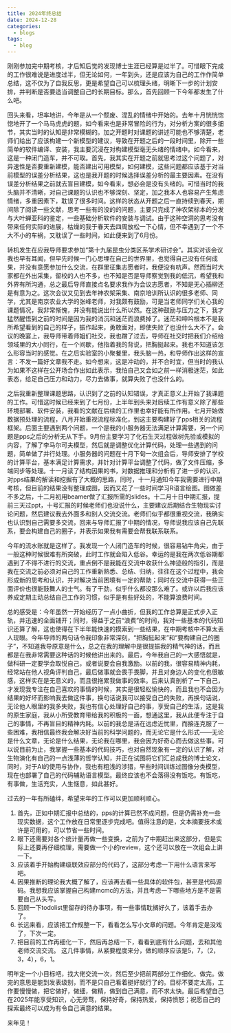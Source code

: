 ```yaml
---
title: 2024年终总结
date: 2024-12-28
categories:
  - blogs
tags:
  - blog
---
```

刚刚参加完中期考核，才后知后觉的发现博士生涯已经算是过半了。可惜眼下完成的工作很难说是进度过半，但无论如何，一年到头，还是应该为自己的工作作简单总结，这不仅为了自我反思，更是希望自己可以梳理头绪，明晰下一步的计划安排，并判断是否要适当调整自己的长期目标。那么，首先回顾一下今年都发生了什么吧。

回头来看，坦率地讲，今年是从一个颓废、混乱的情绪中开始的。去年十月恍恍惚惚地开了一个马马虎虎的题，如今看来也是非常冒险的行为，对分析方案的很多细节，其实当时的认知是非常模糊的。加之开题时对课题的讲述可能也不够清楚，老师们给出了应该构建一个新模型的建议，导致在开题之后的一段时间里，除开一些简单的软件编译、安装，我主要沉浸在对构建模型毫无头绪的情绪中。如今看来，这是一种闭门造车，并不可取。首先，我其实在开题之前就思考过这个问题了，对异速性是否要重新建模，能否建出可用模型，如何建模，这些问题都应该基于对当前模型的误差分析结果，这也是我开题的时候选择误差分析的最主要因素。在没有误差分析结果之前就去盲目建模，如今看来，想必会是没有头绪的。可惜当时的我头脑并不清晰，对自己课题的认识也不够深刻、坚定，加之我本人也容易产生焦虑情绪，多重因素下，耽误了很多时间。这样的状态从开题之后一直持续到春天，期间除了阅读一些文献，思考一些有的没的的问题，主要只完成了神农架标本的分发与大叶蝉亚科的鉴定，一些基础分析软件的安装与调试。由于这种空洞的思考没有带来任何实际的进展，枯燥的我于春天去四周放松一下心情，但不幸遇到了一个不大不小的车祸，又耽误了一些时间，如此便来到了6月份。

转机发生在应我导师要求参加“第十九届昆虫分类区系学术研讨会”。其实对该会议我也早有耳闻，但早先时候一门心思埋在自己的世界里，也觉得自己没有任何成果，并没有意愿参加什么交流，在群里征集志愿者时，我便没有吭声。然而当时大家都在外出采集，留校的人也不多，也不知是否是导师察觉到我的低沉，希望我和外界有所沟通，总之最后导师直接点名要求我作为会议志愿者，不知是无心插柳还是有意为之。这次会议又见到去年神农架采集、南京培训所认识的很多老师、同学，尤其是南京农业大学的张峰老师，对我颇有鼓励，可是当老师同学们关心我的课题情况，我非常惭愧，并没有能说出什么所以然。在这种鼓励与压力之下，我才猛然醒悟到之前的时间是因为我的消沉和迷茫而浪费掉了。迷茫和呻吟根本不是我所希望看到的自己的样子，振作起来，勇敢面对，即使失败了也没什么大不了。会议的晚宴上，我导师带着师姐们社交，我也蹭了过去，导师在社交时把我们介绍给领域里的大小同行，在一个间歇，他指着我的背说，把胸挺起来。我也不知道该怎么形容当时的感觉。在之后实验室的小聚餐里，我头脑一热，和导师作出这样的宣言：不发一篇好文章我不走。如今想来，这是冲动的，并不合时宜，但当时的我认为如果不这样在公开场合作出如此表示，我怕自己又会如之前一样消极迷茫，如此表态，给足自己压力和动力，尽力去做事，就算失败了也没什么的。

之后我重新整理课题思路，认识到了之前的认知错误，才真正意义上开始了我课题的工作。可惜这时候已经来到了七月份，上半年到头来对后续工作有意义除了那些环境部署、软件安装，我看的文献在后续的工作里也幸好能有所作用。七月开始做数据预处理的流程，八月开始重视流程标准化，到这主要构建好了pps相关的流程框架。后面主要遇到两个问题，一个是我的小服务器无法满足计算需要，另一个问题是pps之后的分析无从下手。9月份主要学习了化石生灭过程做树先验或模拟的内容，了解了李马尔可夫模型，然后就是调整优化计算代码，处理一些遇到的问题，简单做了并行处理。小服务器的问题在十月下旬一次组会后，导师安排了学校的计算平台，基本满足计算需求，并针对计算平台调整了代码，做了文件压缩，多端同步等处理。十一月读了结构因果的书，对数据推理和分析有了进一步的认识，对pps结果的解读和挖掘有了大概的思路，同时，十一月通知今年我需要进行中期考核，但目前的结果没有整理成图，因而又花了一些时间学习R语言绘图。图做差不多之后，十二月初用beamer做了汇报所需的slides。十二月十日中期汇报，提前三天过ppt，十号汇报的时候老师们也没说什么，主要建议后期结合生物现实讨论问题，然后建议我去外面多和别人交流交流。老师们似乎都很重视交流，我确实也认识到自己需要多交流，回来与导师汇报了中期的情况，导师说我应该自己先联系，要会构建自己的圈子，并表示如果我有需要会帮我联系联系。

今年的流水账就是这样了。我发现一个人闭门造车的时候，很容易钻牛角尖，由于一般这种时候很难有所突破，此时工作就会陷入低谷。幸运的是我在两次低谷期都遇到了不得不进行的交流，重点倒不是我能在交流中收获什么神迹般的指引，而是我在交流之前必须对自己的工作重新熟悉、总结、归纳，往往在这个过程中，我会形成新的思考和认识，并对解决当前困境有一定的帮助；同时在交流中获得一些正面评价也很能鼓舞人的士气。有了干劲，似乎什么都没那么难了。或许以后我应该养成定期主动总结自己工作的习惯，似乎是有些好处的，不能算浪费时间。

总的感受是：今年虽然一开始经历了一点小曲折，但我的工作总算是正式步入正轨，并迅速的全面铺开；同时，得益于之前“浪费”的时间，我对一些基本的代码知识还算了解，这也使得在下半年能快速的摸索到一些结果，在中期考核中不算太丢人现眼。今年导师的两句话令我印象非常深刻，“把胸挺起来”和“要构建自己的圈子”，不知道我导原意是什么，总之在我的理解中是很提振我的精气神的话，而且都是在我非常需要这种话的时候他讲出来的。最后，今年我自己的一大感悟就是，做科研一定要学会取悦自己，或者说要会自我激励。以前的我，很容易精神内耗，经常站在他人视角评判自己，最后做事就会畏手畏脚，并且对身边人的变化也很敏感，这样实在是无意义的，而且很拖累我做事的效率。后来认真剖析了一下自己，才发现我专注在自己喜欢的事情的时候，其实是很轻松愉快的，而且我也不会因为结果的好坏而影响我去做这件事，换句话说我可以接受自己的失败，再换句话说，无论他人眼里的我多失败，我也有信心处理好自己的事，享受自己的生活，这是我的原生家庭，我从小所受教育带给我的积极的一面，想通这里，我从此便专注于自己的事情，不再盲目的精神内耗。以前的我总是活在远虑近忧里，而接连克服了一些困难，我相信最终我会解决好当前的科学问题的，而无论它是什么形式——无论是什么文章，无论是什么结果，无论我在哪里，我会因为好奇心而去做这些事。可以说目前为止，我掌握一些基本的代码技巧，也对自然现象有一定的认识了解，对生物演化有自己的一点浅薄的哲学认知，并正在试图将它们汇总成我的博士论文，同时，对于AI的使用与协作，我也有粗浅的涉猎，早些时间训练过图像分类模型，现在也部署了自己的代码辅助语言模型。最终应该也不会落得没有饭吃。有饭吃，有事做，生活充实，人生惬意，如此甚好。

过去的一年有所磕绊，希望来年的工作可以更加顺利顺心。
1. 首先，正如中期汇报中总结的，pps的计算已然不成问题，但是仍需补充一些现实数据，这个工作放在日常里逐步完成吧。值得注意的是，文本摘要技术或许是可用的，可以节省一些时间。
2. 眼下还需要对各个统计量再做一些变换，之前为了中期赶出来这部分，但是实际上还要再仔细梳理，需要做一个小的review，这个还可以放在一次组会上讲一下。
3. 应该着手开始构建级联效应部分的代码了，这部分考虑一下用什么语言来写吧。
4. 因果推断的理论我大概了解了，应该再去看一些具体的软件包，甚至是代码源码。我想我应该掌握自己构建mcmc的方法，并且考虑一下哪些地方是不是需要自己从头写。
5. 回顾一下todolist里留存的待办事项，有一些事情耽搁好久了，该着手去办了。
6. 长远来看，应该把工作规整一下，看看怎么写小文章的问题。今年肯定是没戏了，下次一定。
7. 把目前的工作再细化一下，然后再总结一下，看看到底有什么问题，去和其他老师交流交流。
这几件事情，从紧要程度来分，做的顺序应该是5，7，（2，3，4），6，1。

明年定一个小目标吧，找大佬交流一次，然后至少把前两部分工作细化、做完。做完的意思是能到发表级别，而不是只自己看着挺好就行了的。目标不要定太高，工作要慢慢做，把它做好，做细，做精，做到自己满意，而不求太快。最后希望自己在2025年能享受知识，心无旁骛，保持好奇，保持热爱，保持愤怒；祝愿自己的探索最终可以成为有令自己满意的结果。

来年见！
